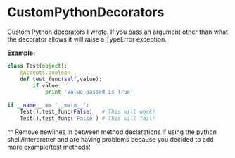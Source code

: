 # CustomPythonDecorators
Custom Python decorators I wrote. If you pass an argument other than what the decorator allows it will raise a TypeError exception.

**Example:**

```python
class Test(object):       
    @Accepts.boolean
    def test_func(self,value):
        if value:
            print 'Value passed is True'
   
if __name__ == '__main__':
    Test().test_func(False)   # This will work!
    Test().test_func('False') # This will fail!
```

^^ Remove newlines in between method declarations if using the python shell/interpretter and are having problems because you decided to add more example/test methods!
